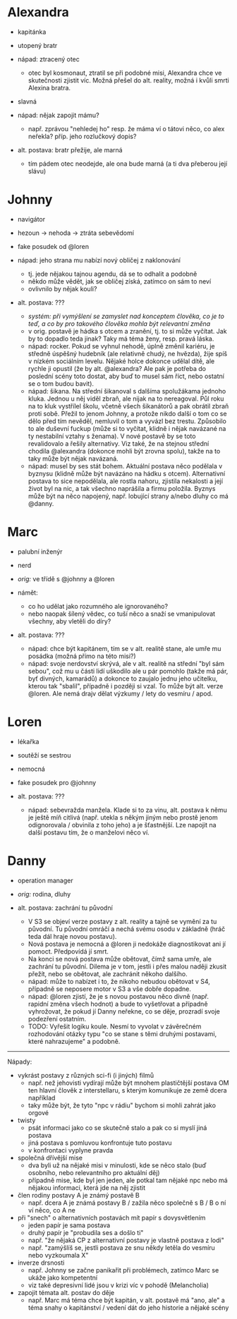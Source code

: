 # Alexandra

- kapitánka
- utopený bratr
- nápad: ztracený otec
    - otec byl kosmonaut, ztratil se při podobné misi, Alexandra chce ve skutečnosti zjistit víc. Možná přešel do alt. reality, možná i kvůli smrti Alexina bratra.
- slavná
- nápad: nějak zapojit mámu?
    - např. zprávou "nehledej ho" resp. že máma ví o tátovi něco, co alex neřekla? příp. jeho rozlučkový dopis?

- alt. postava: bratr přežije, ale marná
    - tím pádem otec neodejde, ale ona bude marná (a ti dva přeberou její slávu)

# Johnny

- navigátor
- hezoun → nehoda → ztráta sebevědomí
- fake posudek od @loren
- nápad: jeho strana mu nabízí nový obličej z naklonování
    - tj. jede nějakou tajnou agendu, dá se to odhalit a podobně
    - někdo může vědět, jak se obličej získá, zatímco on sám to neví
    - ovlivnilo by nějak kouli?

- alt. postava: ???
    - _systém: při vymýšlení se zamyslet nad konceptem člověka, co je to teď, a co by pro takového člověka mohla být relevantní změna_
    - v orig. postavě je hádka s otcem a zranění, tj. to si může vyčítat. Jak by to dopadlo teda jinak? Taky má téma ženy, resp. pravá láska.
    - nápad: rocker. Pokud se vyhnul nehodě, úplně změnil kariéru, je středně úspěšný hudebník (ale relativně chudý, ne hvězda), žije spíš v nízkém sociálním levelu. Nějaké holce dokonce udělal dítě, ale rychle ji opustil (že by alt. @alexandra? Ale pak je potřeba do poslední scény toto dostat, aby buď to musel sám říct, nebo ostatní se o tom budou bavit).
    - nápad: šikana. Na střední šikanoval s dalšíma spolužákama jednoho kluka. Jednou u něj viděl zbraň, ale nijak na to nereagoval. Půl roku na to kluk vystřílel školu, včetně všech šikanátorů a pak obrátil zbraň proti sobě. Přežil to jenom Johnny, a protože nikdo další o tom co se dělo před tím nevěděl, nemluvil o tom a vyvázl bez trestu. Způsobilo to ale duševní fuckup (může si to vyčítat, klidně i nějak navázané na ty nestabilní vztahy s ženama). V nové postavě by se toto revalidovalo a řešily alternativy. Viz také, že na stejnou střední chodila @alexandra (dokonce mohli být zrovna spolu), takže na to taky může být nějak navázaná.
    - nápad: musel by ses stát bohem. Aktuální postava něco podělala v byznysu (klidně může být navázáno na hádku s otcem). Alternativní postava to sice nepodělala, ale rostla nahoru, zjistila nekalosti a její život byl na nic, a tak všechno naprášila a firmu položila. Byznys může být na něco napojený, např. lobující strany a/nebo dluhy co má @danny.

# Marc

- palubní inženýr
- nerd
- _orig:_ ve třídě s @johnny a @loren
- námět:
    - co ho udělat jako rozumného ale ignorovaného?
    - nebo naopak šílený vědec, co tuší něco a snaží se vmanipulovat všechny, aby vletěli do díry?

- alt. postava: ???
    - nápad: chce být kapitánem, tím se v alt. realitě stane, ale umře mu posádka (možná přímo na této misi?)
    - nápad: svoje nerdovství skrývá, ale v alt. realitě na střední "byl sám sebou", což mu u části lidí uškodilo ale u pár pomohlo (takže má pár, byť divných, kamarádů) a dokonce to zaujalo jednu jeho učitelku, kterou tak "sbalil", případně i později si vzal. To může být alt. verze @loren. Ale nemá drajv dělat výzkumy / lety do vesmíru / apod.

# Loren

- lékařka
- soutěží se sestrou
- nemocná
- fake posudek pro @johnny

- alt. postava: ???
    - nápad: sebevražda manžela. Klade si to za vinu, alt. postava k němu je ještě míň citlivá (např. utekla s někým jiným nebo prostě jenom odignorovala / obvinila z toho jeho) a je šťastnější. Lze napojit na další postavu tím, že o manželovi něco ví.

# Danny

- operation manager
- _orig:_ rodina, dluhy

- alt. postava: zachrání tu původní
    - V S3 se objeví verze postavy z alt. reality a tajně se vymění za tu původní. Tu původní omráčí a nechá svému osodu v základně (hráč teda dál hraje novou postavu).
    - Nová postava je nemocná a @loren ji nedokáže diagnostikovat ani jí pomoct. Předpovídá jí smrt.
    - Na konci se nová postava může obětovat, čímž sama umře, ale zachrání tu původní. Dilema je v tom, jestli i přes malou naději zkusit přežít, nebo se obětovat, ale zachránit někoho dalšího.
    - nápad: může to nabízet i to, že nikoho nebudou obětovat v S4, případně se neposere motor v S3 a vše dobře dopadne.
    - nápad: @loren zjistí, že je s novou postavou něco divně (např. rapidní změna všech hodnot) a bude to vyšetřovat a případně vyhrožovat, že pokud jí Danny neřekne, co se děje, prozradí svoje podezření ostatním.
    - TODO: Vyřešit logiku koule. Nesmí to vyvolat v závěrečném rozhodování otázky typu "co se stane s těmi druhými postavami, které nahrazujeme" a podobně.



---

Nápady:

- vykrást postavy z různých sci-fi (i jiných) filmů
    - např. než jehovisti vydírají může být mnohem plastičtější postava OM ten hlavní člověk z interstellaru, s kterým komunikuje ze země dcera například
    - taky může být, že tyto "npc v rádiu" bychom si mohli zahrát jako orgové
- twisty
    - psát informaci jako co se skutečně stalo a pak co si myslí jiná postava
    - jiná postava s pomluvou konfrontuje tuto postavu
    - v konfrontaci vyplyne pravda
- společná dřívější mise
    - dva byli už na nějaké misi v minulosti, kde se něco stalo (buď osobního, nebo relevantního pro aktuální děj)
    - případně mise, kde byl jen jeden, ale potkal tam nějaké npc nebo má nějakou informaci, která jde na něj zjistit
- člen rodiny postavy A je známý postavě B
    - např. dcera A je známá postavy B / zažila něco společně s B / B o ní ví něco, co A ne
- při "snech" o alternativních postavách mít papír s dovysvětlením
    - jeden papír je sama postava
    - druhý papír je "probudila ses a došlo ti"
    - např. "že nějaká CP z alternativní postavy je vlastně postava z lodi"
    - např. "zamýšlíš se, jestli postava ze snu někdy letěla do vesmíru nebo vyzkoumala X"
- inverze drsnosti
    - např. Johnny se začne panikařit při problémech, zatímco Marc se ukáže jako kompetentní
    - viz také depresivní lidé jsou v krizi víc v pohodě (Melancholia)
- zapojit témata alt. postav do děje
    - např. Marc má téma chce být kapitán, v alt. postavě má "ano, ale" a téma snahy o kapitánství / vedení dát do jeho historie a nějaké scény
